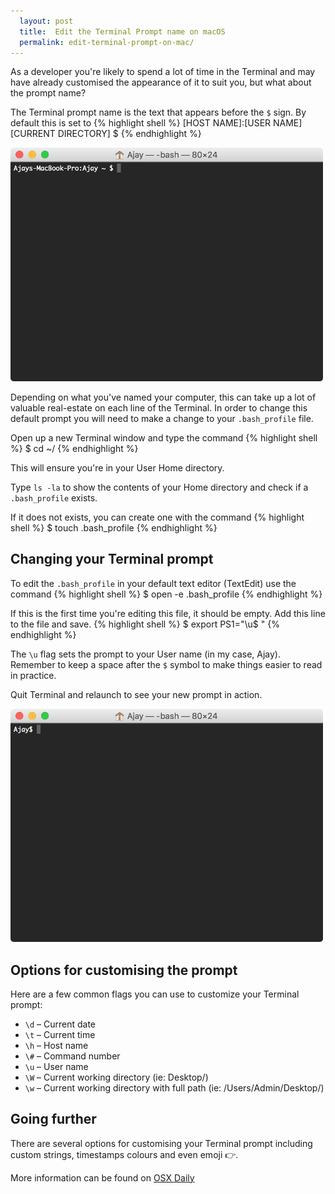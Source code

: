 ```yaml
---
  layout: post
  title:  Edit the Terminal Prompt name on macOS
  permalink: edit-terminal-prompt-on-mac/
---
```


As a developer you're likely to spend a lot of time in the Terminal and may have already customised the appearance of it to suit you, but what about the prompt name?

The Terminal prompt name is the text that appears before the `$` sign. By default this is set to
{% highlight shell %}
[HOST NAME]:[USER NAME] [CURRENT DIRECTORY] $
{% endhighlight %}

<img src="/images/terminal-1.png" alt="Default Terminal prompt" class="center-block img-responsive" width="500" />

Depending on what you've named your computer, this can take up a lot of valuable real-estate on each line of the Terminal. In order to change this default prompt you will need to make a change to your `.bash_profile` file.

Open up a new Terminal window and type the command
{% highlight shell %}
$ cd ~/
{% endhighlight %}

This will ensure you're in your User Home directory. 

Type `ls -la` to show the contents of your Home directory and check if a `.bash_profile` exists.

If it does not exists, you can create one with the command
{% highlight shell %}
$ touch .bash_profile
{% endhighlight %}

## Changing your Terminal prompt

To edit the `.bash_profile` in your default text editor (TextEdit) use the command
{% highlight shell %}
$ open -e .bash_profile
{% endhighlight %}

If this is the first time you're editing this file, it should be empty. Add this line to the file and save.
{% highlight shell %}
$ export PS1="\u$ "
{% endhighlight %}

The `\u` flag sets the prompt to your User name (in my case, Ajay). Remember to keep a space after the `$` symbol to make things easier to read in practice.

Quit Terminal and relaunch to see your new prompt in action.

<img src="/images/terminal-2.png" alt="Custom Terminal prompt" class="center-block img-responsive" width="500" />

## Options for customising the prompt

Here are a few common flags you can use to customize your Terminal prompt:

- `\d` – Current date
- `\t` – Current time
- `\h` – Host name
- `\#` – Command number
- `\u` – User name
- `\W` – Current working directory (ie: Desktop/)
- `\w` – Current working directory with full path (ie: /Users/Admin/Desktop/)

## Going further

There are several options for customising your Terminal prompt including custom strings, timestamps colours and even emoji :point_right:.

More information can be found on [OSX Daily](http://osxdaily.com/2006/12/11/how-to-customize-your-terminal-prompt/)
